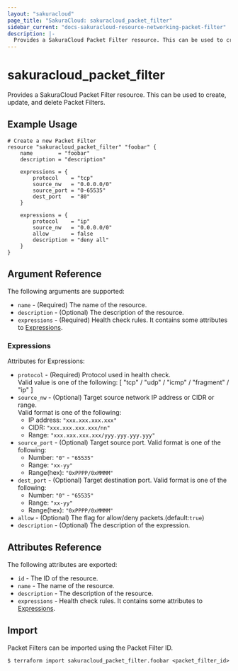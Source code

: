```yaml
---
layout: "sakuracloud"
page_title: "SakuraCloud: sakuracloud_packet_filter"
sidebar_current: "docs-sakuracloud-resource-networking-packet-filter"
description: |-
  Provides a SakuraCloud Packet Filter resource. This can be used to create, update, and delete Packet Filters.
---
```


# sakuracloud\_packet\_filter

Provides a SakuraCloud Packet Filter resource. This can be used to create, update, and delete Packet Filters.

## Example Usage

```hcl
# Create a new Packet Filter
resource "sakuracloud_packet_filter" "foobar" {
    name        = "foobar"
    description = "description"
    
    expressions = {
    	protocol    = "tcp"
    	source_nw   = "0.0.0.0/0"
    	source_port = "0-65535"
    	dest_port   = "80"
    }
    
    expressions = {
    	protocol    = "ip"
    	source_nw   = "0.0.0.0/0"
    	allow       = false
    	description = "deny all"
    }
}
```

## Argument Reference

The following arguments are supported:

* `name` - (Required) The name of the resource.
* `description` - (Optional) The description of the resource.
* `expressions` - (Required) Health check rules. It contains some attributes to [Expressions](#expressions).

### Expressions

Attributes for Expressions:

* `protocol` - (Required) Protocol used in health check.  
Valid value is one of the following: [ "tcp" / "udp" / "icmp" / "fragment" / "ip" ]
* `source_nw` - (Optional) Target source network IP address or CIDR or range.  
Valid format is one of the following:   
  * IP address: `"xxx.xxx.xxx.xxx"`
  * CIDR: `"xxx.xxx.xxx.xxx/nn"`
  * Range: `"xxx.xxx.xxx.xxx/yyy.yyy.yyy.yyy"`
* `source_port` - (Optional) Target source port.
Valid format is one of the following:
  * Number: `"0"` - `"65535"`
  * Range: `"xx-yy"`
  * Range(hex): `"0xPPPP/0xMMMM"`
* `dest_port` - (Optional) Target destination port.
Valid format is one of the following:
  * Number: `"0"` - `"65535"`
  * Range: `"xx-yy"`
  * Range(hex): `"0xPPPP/0xMMMM"`
* `allow` - (Optional) The flag for allow/deny packets.(default:`true`)
* `description` - (Optional) The description of the expression.

## Attributes Reference

The following attributes are exported:

* `id` - The ID of the resource.
* `name` - The name of the resource.
* `description` - The description of the resource.
* `expressions` - Health check rules. It contains some attributes to [Expressions](#expressions).

## Import

Packet Filters can be imported using the Packet Filter ID.

```
$ terraform import sakuracloud_packet_filter.foobar <packet_filter_id>
```
